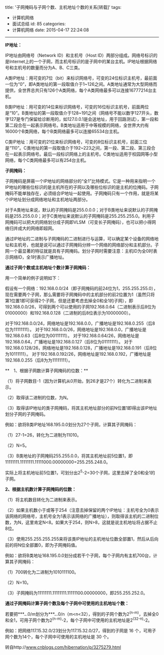 title: '子网掩码与子网个数、主机地址个数的关系[转载]'
tags:
  - 计算机网络
  - 面试总结
id: 85
categories:
  - 计算机网络
date: 2015-04-17 22:24:08
---

**IP地址：**

IP地址由网络号（Network ID）和主机号（Host ID）两部分组成。网络号标识的是Internet上的一个子网，而主机号标识的是子网中的某台主机。IP地址根据网络号和主机号的数量而分为A、B、C三类。

A类IP地址：用可变的7位（bit）来标识网络号，可变的24位标识主机号，最前面一位为“0”，即A类地址的第一段取值介于1~126之间。A类地址通常为大型网络而提供，全世界总共只有126个A类网络，每个A类网络最多可以连接16777214台主机。<!--more-->

B类IP地址：用可变的14位来标识网络号，可变的16位标识主机号，前面两位是“10”。B类地址的第一段取值介于128~191之间（网络号不能以数字127开头，数字127是专门保留给诊断用的，如127.0.0.1是会送地址，用于回路测试），第一段和第二段合在一起表示网络号。B类地址适用于中等规模的网络，全世界大约有16000个B类网络，每个B类网络最多可以连接65534台主机。

C类IP地址：用可变的21位来标识网络号，可变的8位标识主机号，前面三位是“110”。C类地址的第一段取值介于192~223之间，第一段、第二段、第三段合在一起表示网络号。最后一段标识网络上的主机号。C类地址适用于校园网等小型网络，每个C类网络最多可以有254台主机。

**子网掩码：**

子网掩码是屏蔽一个IP地址的网络部分的“全1”比特模式。它是一种用来指明一个IP地址的哪些位标识的是主机所在的子网以及哪些位标识的是主机的位掩码。子网掩码不能单独存在，必须结合IP地址一起使用。子网掩码只有一个作用，就是将某个IP地址划分成网络地址和主机地址两部分。

对于A类地址来说，默认的子网掩码是255.0.0.0；对于B类地址来说默认的子网掩码是255.255.0.0；对于C类地址来说默认的子网掩码是255.255.255.0。利用子网掩码可以把大的网络划分成子网即VLSM（可变长子网掩码），也可以把小得网络归并成大的网络即超网。

通过IP地址的二进制与子网掩码的二进制进行与运算，可以确定某个设备的网络地址和主机号，也就是说可以通过子网掩码分辨一个网络的网络部分和主机部分。子网一个最显著的特征就是具有子网掩码。划分子网时需要注意：主机ID为全0时表示网络ID，全1时表示广播地址。

**通过子网个数或主机地址个数计算子网掩码：**

用一个简单的例子说明如下：

假设有一个网络：192.168.0.0/24（即子网掩码的前24位为1，255.255.255.0），现在需要两个子网，那么需要将子网掩码中的主机部分的前2位置为1（虽然只将第1位置1即可获得2个子网，但是还要考虑去掉全0和全1的子网），即192.168.0.0/26，可得到两个可以使用的子网192.168.0.64（二进制表示后8位为01000000）和192.168.0.128（二进制的后8位表示为10000000）。

对于192.168.0.0/24，网络地址是192.168.0.0，广播地址是192.168.0.255（后8位为11111111）。
对于192.168.0.0/26，网络地址是192.168.0.0，广播地址是192.168.0.63（后8位为00111111）。
对于192.168.0.64/26，网络地址是192.168.0.64，广播地址是192.168.0.127（后8位为01111111）。
对于192.168.0.128/26，网络地址是192.168.0.128，广播地址是192.168.0.191（后8位为10111111）。
对于192.168.0.192/26，网络地址是192.168.0.192，广播地址是192.168.0.255（后8为为11111111）。

**　1、根据子网数计算子网掩码的位数：**

（1）将子网数目-1（因为计算机从0开始，到26才是27个）转化为二进制来表示。

（2）取得该二进制的位数，为N。

（3）取得该IP地址的类子网掩码，将其主机地址部分的前N位置1即得出该IP地址划分子网的子网掩码。

例如：欲将B类IP地址168.195.0.0划分为27个子网，计算其子网掩码：

（1）27-1=26，转化为二进制为11010。

（2）N=5。

（3）B类地址的子网掩码255.255.0.0，将其主机地址前5位置1，即11111111.11111111.11111000.00000000=255.255.248.0。

实际上将主机地址前5位置1，可划分出2<sup>5</sup>-2=30个子网，这里去掉了全0和全1的子网。

**2、根据主机数计算子网掩码的位数：**

（1）将主机数目转化为二进制来表示。

（2）如果主机数小于或等于254（注意去掉保留的两个IP地址：主机号全为0表示该网络的网络号，主机号全为1表示该网络的广播地址），则取得该主机的二进制位数，为N，这里肯定N&lt;8。如果大于254，则N&gt;8，这就是说主机地址将占据不止8位。

（3）使用255.255.255.255来将该类IP地址的主机地址位数全部置1，然后从后向前的将N位全部置0，即为子网掩码值。

例如：欲将B类地址168.195.0.0划分成若干个子网，每个子网内有主机700台，计算其子网掩码：

（1）700转化为二进制为1010111100。

（2）N=10。

（3）子网掩码为11111111.11111111.11111100.00000000，即255.255.252.0。

**通过子网掩码计算子网个数及每个子网中可使用的主机地址个数：**

若要把***.***.***.0/m划分为***.***.***.0/n（m&lt;n&lt;32），得到的子网个数为2<sup>(n-m)</sup>，去掉全0和全1，可用子网个数为2<sup>(n-m)</sup>-2，每个子网中可使用的主机地址是2<sup>(32-n)</sup>-2。

例如：把网络117.15.32.0/23划分为117.15.32.0/27，得到的子网是 16 个，可用子网个数为14个，每个子网中可使用的主机地址是 30 个。

转自http://www.cnblogs.com/hibernation/p/3275279.html